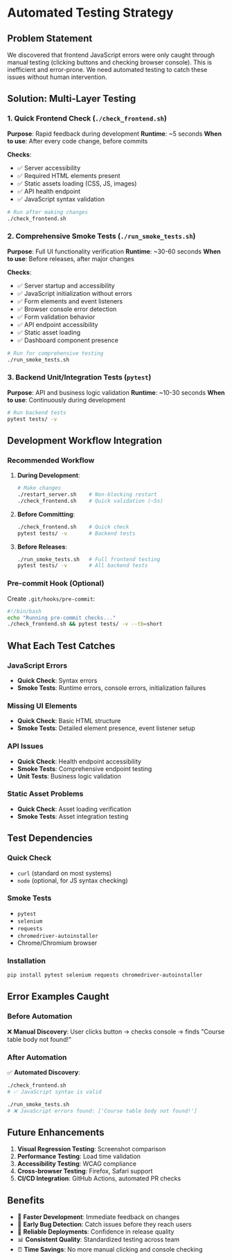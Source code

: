 # Automated Testing Strategy

## Problem Statement

We discovered that frontend JavaScript errors were only caught through manual testing (clicking buttons and checking browser console). This is inefficient and error-prone. We need automated testing to catch these issues without human intervention.

## Solution: Multi-Layer Testing

### 1. Quick Frontend Check (`./check_frontend.sh`)
**Purpose**: Rapid feedback during development
**Runtime**: ~5 seconds
**When to use**: After every code change, before commits

**Checks**:
- ✅ Server accessibility
- ✅ Required HTML elements present
- ✅ Static assets loading (CSS, JS, images)
- ✅ API health endpoint
- ✅ JavaScript syntax validation

```bash
# Run after making changes
./check_frontend.sh
```

### 2. Comprehensive Smoke Tests (`./run_smoke_tests.sh`)
**Purpose**: Full UI functionality verification
**Runtime**: ~30-60 seconds
**When to use**: Before releases, after major changes

**Checks**:
- ✅ Server startup and accessibility
- ✅ JavaScript initialization without errors
- ✅ Form elements and event listeners
- ✅ Browser console error detection
- ✅ Form validation behavior
- ✅ API endpoint accessibility
- ✅ Static asset loading
- ✅ Dashboard component presence

```bash
# Run for comprehensive testing
./run_smoke_tests.sh
```

### 3. Backend Unit/Integration Tests (`pytest`)
**Purpose**: API and business logic validation
**Runtime**: ~10-30 seconds
**When to use**: Continuously during development

```bash
# Run backend tests
pytest tests/ -v
```

## Development Workflow Integration

### Recommended Workflow

1. **During Development**:
   ```bash
   # Make changes
   ./restart_server.sh    # Non-blocking restart
   ./check_frontend.sh    # Quick validation (~5s)
   ```

2. **Before Committing**:
   ```bash
   ./check_frontend.sh    # Quick check
   pytest tests/ -v       # Backend tests
   ```

3. **Before Releases**:
   ```bash
   ./run_smoke_tests.sh   # Full frontend testing
   pytest tests/ -v       # All backend tests
   ```

### Pre-commit Hook (Optional)

Create `.git/hooks/pre-commit`:
```bash
#!/bin/bash
echo "Running pre-commit checks..."
./check_frontend.sh && pytest tests/ -v --tb=short
```

## What Each Test Catches

### JavaScript Errors
- **Quick Check**: Syntax errors
- **Smoke Tests**: Runtime errors, console errors, initialization failures

### Missing UI Elements
- **Quick Check**: Basic HTML structure
- **Smoke Tests**: Detailed element presence, event listener setup

### API Issues
- **Quick Check**: Health endpoint accessibility
- **Smoke Tests**: Comprehensive endpoint testing
- **Unit Tests**: Business logic validation

### Static Asset Problems
- **Quick Check**: Asset loading verification
- **Smoke Tests**: Asset integration testing

## Test Dependencies

### Quick Check
- `curl` (standard on most systems)
- `node` (optional, for JS syntax checking)

### Smoke Tests
- `pytest`
- `selenium`
- `requests`
- `chromedriver-autoinstaller`
- Chrome/Chromium browser

### Installation
```bash
pip install pytest selenium requests chromedriver-autoinstaller
```

## Error Examples Caught

### Before Automation
❌ **Manual Discovery**: User clicks button → checks console → finds "Course table body not found!"

### After Automation
✅ **Automated Discovery**:
```bash
./check_frontend.sh
# ✅ JavaScript syntax is valid

./run_smoke_tests.sh
# ❌ JavaScript errors found: ['Course table body not found!']
```

## Future Enhancements

1. **Visual Regression Testing**: Screenshot comparison
2. **Performance Testing**: Load time validation
3. **Accessibility Testing**: WCAG compliance
4. **Cross-browser Testing**: Firefox, Safari support
5. **CI/CD Integration**: GitHub Actions, automated PR checks

## Benefits

- 🚀 **Faster Development**: Immediate feedback on changes
- 🐛 **Early Bug Detection**: Catch issues before they reach users
- 🔄 **Reliable Deployments**: Confidence in release quality
- 📊 **Consistent Quality**: Standardized testing across team
- ⏰ **Time Savings**: No more manual clicking and console checking

